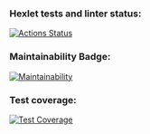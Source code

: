 ### Hexlet tests and linter status:

[![Actions Status](https://github.com/nneversky/fullstack-javascript-project-46/actions/workflows/hexlet-check.yml/badge.svg)](https://github.com/nneversky/fullstack-javascript-project-46/actions)

### Maintainability Badge:

[![Maintainability](https://api.codeclimate.com/v1/badges/1d7dd057218971971a87/maintainability)](https://codeclimate.com/github/nneversky/fullstack-javascript-project-46/maintainability)

### Test coverage:

[![Test Coverage](https://api.codeclimate.com/v1/badges/1d7dd057218971971a87/test_coverage)](https://codeclimate.com/github/nneversky/fullstack-javascript-project-46/test_coverage)